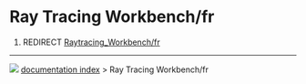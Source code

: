 # Ray Tracing Workbench/fr
1.  REDIRECT [Raytracing_Workbench/fr](Raytracing_Workbench/fr.md)



---
![](images/Button_right.svg) [documentation index](../README.md) > Ray Tracing Workbench/fr
